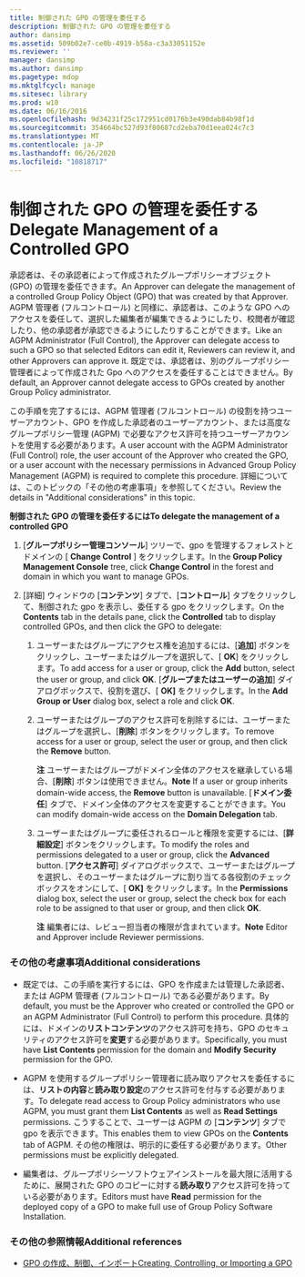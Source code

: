```yaml
---
title: 制御された GPO の管理を委任する
description: 制御された GPO の管理を委任する
author: dansimp
ms.assetid: 509b02e7-ce0b-4919-b58a-c3a33051152e
ms.reviewer: ''
manager: dansimp
ms.author: dansimp
ms.pagetype: mdop
ms.mktglfcycl: manage
ms.sitesec: library
ms.prod: w10
ms.date: 06/16/2016
ms.openlocfilehash: 9d34231f25c172951cd0176b3e490dab84b98f1d
ms.sourcegitcommit: 354664bc527d93f80687cd2eba70d1eea024c7c3
ms.translationtype: MT
ms.contentlocale: ja-JP
ms.lasthandoff: 06/26/2020
ms.locfileid: "10818717"
---
```

# <span data-ttu-id="c2853-103">制御された GPO の管理を委任する</span><span class="sxs-lookup"><span data-stu-id="c2853-103">Delegate Management of a Controlled GPO</span></span>


<span data-ttu-id="c2853-104">承認者は、その承認者によって作成されたグループポリシーオブジェクト (GPO) の管理を委任できます。</span><span class="sxs-lookup"><span data-stu-id="c2853-104">An Approver can delegate the management of a controlled Group Policy Object (GPO) that was created by that Approver.</span></span> <span data-ttu-id="c2853-105">AGPM 管理者 (フルコントロール) と同様に、承認者は、このような GPO へのアクセスを委任して、選択した編集者が編集できるようにしたり、校閲者が確認したり、他の承認者が承認できるようにしたりすることができます。</span><span class="sxs-lookup"><span data-stu-id="c2853-105">Like an AGPM Administrator (Full Control), the Approver can delegate access to such a GPO so that selected Editors can edit it, Reviewers can review it, and other Approvers can approve it.</span></span> <span data-ttu-id="c2853-106">既定では、承認者は、別のグループポリシー管理者によって作成された Gpo へのアクセスを委任することはできません。</span><span class="sxs-lookup"><span data-stu-id="c2853-106">By default, an Approver cannot delegate access to GPOs created by another Group Policy administrator.</span></span>

<span data-ttu-id="c2853-107">この手順を完了するには、AGPM 管理者 (フルコントロール) の役割を持つユーザーアカウント、GPO を作成した承認者のユーザーアカウント、または高度なグループポリシー管理 (AGPM) で必要なアクセス許可を持つユーザーアカウントを使用する必要があります。</span><span class="sxs-lookup"><span data-stu-id="c2853-107">A user account with the AGPM Administrator (Full Control) role, the user account of the Approver who created the GPO, or a user account with the necessary permissions in Advanced Group Policy Management (AGPM) is required to complete this procedure.</span></span> <span data-ttu-id="c2853-108">詳細については、このトピックの「その他の考慮事項」を参照してください。</span><span class="sxs-lookup"><span data-stu-id="c2853-108">Review the details in "Additional considerations" in this topic.</span></span>

**<span data-ttu-id="c2853-109">制御された GPO の管理を委任するには</span><span class="sxs-lookup"><span data-stu-id="c2853-109">To delegate the management of a controlled GPO</span></span>**

1.  <span data-ttu-id="c2853-110">[**グループポリシー管理コンソール**] ツリーで、gpo を管理するフォレストとドメインの [ **Change Control** ] をクリックします。</span><span class="sxs-lookup"><span data-stu-id="c2853-110">In the **Group Policy Management Console** tree, click **Change Control** in the forest and domain in which you want to manage GPOs.</span></span>

2.  <span data-ttu-id="c2853-111">[詳細] ウィンドウの [**コンテンツ**] タブで、[**コントロール**] タブをクリックして、制御された gpo を表示し、委任する gpo をクリックします。</span><span class="sxs-lookup"><span data-stu-id="c2853-111">On the **Contents** tab in the details pane, click the **Controlled** tab to display controlled GPOs, and then click the GPO to delegate:</span></span>

    1.  <span data-ttu-id="c2853-112">ユーザーまたはグループにアクセス権を追加するには、[**追加**] ボタンをクリックし、ユーザーまたはグループを選択して、[ **OK**] をクリックします。</span><span class="sxs-lookup"><span data-stu-id="c2853-112">To add access for a user or group, click the **Add** button, select the user or group, and click **OK**.</span></span> <span data-ttu-id="c2853-113">[**グループまたはユーザーの追加**] ダイアログボックスで、役割を選び、[ **OK]** をクリックします。</span><span class="sxs-lookup"><span data-stu-id="c2853-113">In the **Add Group or User** dialog box, select a role and click **OK**.</span></span>

    2.  <span data-ttu-id="c2853-114">ユーザーまたはグループのアクセス許可を削除するには、ユーザーまたはグループを選択し、[**削除**] ボタンをクリックします。</span><span class="sxs-lookup"><span data-stu-id="c2853-114">To remove access for a user or group, select the user or group, and then click the **Remove** button.</span></span>

        <span data-ttu-id="c2853-115">**注** ユーザーまたはグループがドメイン全体のアクセスを継承している場合、[**削除**] ボタンは使用できません。</span><span class="sxs-lookup"><span data-stu-id="c2853-115">**Note** If a user or group inherits domain-wide access, the **Remove** button is unavailable.</span></span> <span data-ttu-id="c2853-116">[**ドメイン委任**] タブで、ドメイン全体のアクセスを変更することができます。</span><span class="sxs-lookup"><span data-stu-id="c2853-116">You can modify domain-wide access on the **Domain Delegation** tab.</span></span>

         

    3.  <span data-ttu-id="c2853-117">ユーザーまたはグループに委任されるロールと権限を変更するには、[**詳細設定**] ボタンをクリックします。</span><span class="sxs-lookup"><span data-stu-id="c2853-117">To modify the roles and permissions delegated to a user or group, click the **Advanced** button.</span></span> <span data-ttu-id="c2853-118">[**アクセス許可**] ダイアログボックスで、ユーザーまたはグループを選択し、そのユーザーまたはグループに割り当てる各役割のチェックボックスをオンにして、[ **OK]** をクリックします。</span><span class="sxs-lookup"><span data-stu-id="c2853-118">In the **Permissions** dialog box, select the user or group, select the check box for each role to be assigned to that user or group, and then click **OK**.</span></span>

        <span data-ttu-id="c2853-119">**注** 編集者には、レビュー担当者の権限が含まれています。</span><span class="sxs-lookup"><span data-stu-id="c2853-119">**Note** Editor and Approver include Reviewer permissions.</span></span>

         

### <span data-ttu-id="c2853-120">その他の考慮事項</span><span class="sxs-lookup"><span data-stu-id="c2853-120">Additional considerations</span></span>

-   <span data-ttu-id="c2853-121">既定では、この手順を実行するには、GPO を作成または管理した承認者、または AGPM 管理者 (フルコントロール) である必要があります。</span><span class="sxs-lookup"><span data-stu-id="c2853-121">By default, you must be the Approver who created or controlled the GPO or an AGPM Administrator (Full Control) to perform this procedure.</span></span> <span data-ttu-id="c2853-122">具体的には、ドメインの**リストコンテンツ**のアクセス許可を持ち、GPO のセキュリティのアクセス許可を**変更**する必要があります。</span><span class="sxs-lookup"><span data-stu-id="c2853-122">Specifically, you must have **List Contents** permission for the domain and **Modify Security** permission for the GPO.</span></span>

-   <span data-ttu-id="c2853-123">AGPM を使用するグループポリシー管理者に読み取りアクセスを委任するには、**リストの内容**と**読み取り設定**のアクセス許可を付与する必要があります。</span><span class="sxs-lookup"><span data-stu-id="c2853-123">To delegate read access to Group Policy administrators who use AGPM, you must grant them **List Contents** as well as **Read Settings** permissions.</span></span> <span data-ttu-id="c2853-124">こうすることで、ユーザーは AGPM の [**コンテンツ**] タブで gpo を表示できます。</span><span class="sxs-lookup"><span data-stu-id="c2853-124">This enables them to view GPOs on the **Contents** tab of AGPM.</span></span> <span data-ttu-id="c2853-125">その他の権限は、明示的に委任する必要があります。</span><span class="sxs-lookup"><span data-stu-id="c2853-125">Other permissions must be explicitly delegated.</span></span>

-   <span data-ttu-id="c2853-126">編集者は、グループポリシーソフトウェアインストールを最大限に活用するために、展開された GPO のコピーに対する**読み取り**アクセス許可を持っている必要があります。</span><span class="sxs-lookup"><span data-stu-id="c2853-126">Editors must have **Read** permission for the deployed copy of a GPO to make full use of Group Policy Software Installation.</span></span>

### <span data-ttu-id="c2853-127">その他の参照情報</span><span class="sxs-lookup"><span data-stu-id="c2853-127">Additional references</span></span>

-   [<span data-ttu-id="c2853-128">GPO の作成、制御、インポート</span><span class="sxs-lookup"><span data-stu-id="c2853-128">Creating, Controlling, or Importing a GPO</span></span>](creating-controlling-or-importing-a-gpo-editor-agpm30ops.md)

 

 





